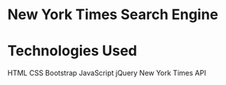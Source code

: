 # New York Times Search Engine





# Technologies Used
HTML
CSS
Bootstrap
JavaScript
jQuery
New York Times API

